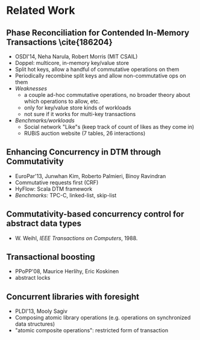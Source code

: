 # Related Work

## Phase Reconciliation for Contended In-Memory Transactions \cite{186204}
- OSDI'14, Neha Narula, Robert Morris (MIT CSAIL)
- Doppel: multicore, in-memory key/value store
- Split hot keys, allow a handful of commutative operations on them
- Periodically recombine split keys and allow non-commutative ops on them
- *Weaknesses*
	- a couple ad-hoc commutative operations, no broader theory about which operations to allow, etc.
	- only for key/value store kinds of workloads
	- not sure if it works for multi-key transactions
- *Benchmarks/workloads*
	- Social network "Like"s (keep track of count of likes as they come in)
	- RUBiS auction website (7 tables, 26 interactions)

## Enhancing Concurrency in DTM through Commutativity 
- EuroPar'13, Junwhan Kim, Roberto Palmieri, Binoy Ravindran
- Commutative requests first (CRF)
- HyFlow: Scala DTM framework
- *Benchmarks:* TPC-C, linked-list, skip-list

## Commutativity-based concurrency control for abstract data types
- W. Weihl, *IEEE Transactions on Computers*, 1988.

## Transactional boosting
- PPoPP'08, Maurice Herlihy, Eric Koskinen
- abstract locks

## Concurrent libraries with foresight
- PLDI'13, Mooly Sagiv
- Composing atomic library operations (e.g. operations on synchronized data structures)
- "atomic composite operations": restricted form of transaction
